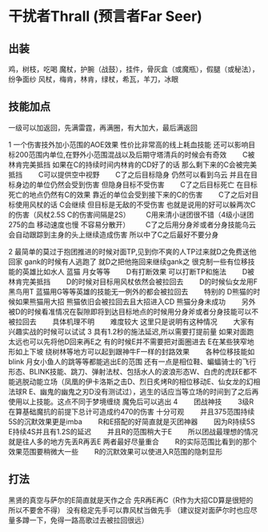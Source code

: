 # 干扰者Thrall (预言者Far Seer)

## 出装
鸡，树枝，吃喝
魔杖，护腕（战鼓），挂件，骨灰盒（或魔瓶），假腿（或秘法），纷争面纱
风杖，梅肯，林肯，绿杖，希瓦，羊刀，冰眼

## 技能加点
一级可以加返回，先满雷霆，再满圈，有大加大，最后满返回

1 一个伤害技外加小范围的AOE效果
性价比非常高的线上耗血技能
还可以影响目标200范围内单位,在野外小范围混战以及后期守塔清兵的时候会有奇效
　　C被林肯完美抵挡    如果在C的持续时间内林肯的CD好了的话 那么剩下来的C会被完美抵挡
　　C可以提供空中视野
　　C了之后目标隐身   仍然可以看到乌云   并且在目标身边的单位仍然会受到伤害 但隐身目标不受伤害
　　C了之后目标死亡 在目标死亡的地点仍然有C的效果   靠近的单位会受到接下来的C的伤害
　　C了之后对目标使用风杖的话   C会继续 但目标是无敌的不受伤害   也就是说用的好可以躲两次C的伤害（风杖2.5S   C的伤害间隔是2S）
　　C用来清小谜团很不错（4级小谜团275的血 移动速度也慢 不容易分散开）
　　C了之后用分身斧或者分身技能乌云会自动跟踪到主身的头上继续造成伤害   所以中了C之后最好不要分身

2 最简单的莫过于抱团推进的时候对面TP,见到你不爽的人TP过来就D之免费送他回家
gank的时候有人逃跑了   就D之把他拖回来继续gank之
很克制一些有位移技能的英雄比如水人 蓝猫 月女等等
　　D有打断效果 可以打断TP和施法
　　D被林肯完美抵挡
　　D的时候对目标用风杖依然会被拉回去
　　D的时候仙女龙用F 黑鸟用T 蓝猫用G等等英雄的技能无一例外的都会被拉回去
　　特别的 D熊猫的时候如果熊猫用大招 熊猫依旧会被拉回去且大招进入CD   熊猫分身未成功
　　另外 被D的时候看准情况在裂隙即将到达目标地点的时候用分身斧或者分身技能可以不被拉回去
　　具体机理不明
　　难度较大   这里只是说明有这种情况
　　大家有兴趣实战的时候可以试试
3 具有1.2秒的施法延迟,所以需要打提前量
如果对面跑太远也可以先将他D回来再E之
有的时候E并不需要把对面圈进去   E在某些狭窄地形如上下坡   绕树林等地方可以起到跟神牛F一样的封路效果
　　各种位移技能如blink   月女小鱼人的跳等等都能逃出E的范围
还有一点是相位鞋、蝙蝠骑士的飞行形态、BLINK技能、跳刀、弹射法杖、包括水人的波浪形态W、白虎的虎跃E都不能逃脱动能立场（凤凰的伊卡洛斯之击D、烈日炙烤R的相位移动E、仙女龙的幻相法球R E、幽鬼的幽鬼之刃D没有测试过），逃生的话应当等立场的时间到了之后再使用以上技能。这点不同于梦境缠绕
魔免后可以逃出
4 　　团战神技
　　3级R在算基础魔抗的前提下总计可造成约470的伤害 十分可观
　　并且375范围持续5S的沉默效果更是imba
　　R和E搭配的好简直就是灭团神器
　　因为R持续5S E持续4S并且有1.2S的延迟
　　并且R的范围稍大于E
　　所以团战最理想的情况就是往人多的地方先丢R再丢E 两者最好尽量重合
　　R的实际范围比看到的那个效果范围要稍微大一些
　　R的沉默效果可以使进入R范围的隐刺显形

## 打法
黑贤的真空与萨尔的E简直就是天作之合
先R再E再C（R作为大招CD算是很短的   所以不要舍不得）
没有稳定先手可以靠风杖当做先手
（建议捉对面萨尔时也应尽量多蹲一下，免得一路高歌过去被拉回很远）